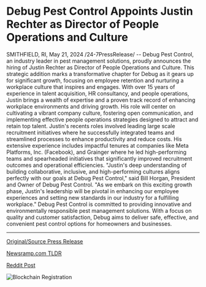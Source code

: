 # Debug Pest Control Appoints Justin Rechter as Director of People Operations and Culture

SMITHFIELD, RI, May 21, 2024 /24-7PressRelease/ -- Debug Pest Control, an industry leader in pest management solutions, proudly announces the hiring of Justin Rechter as Director of People Operations and Culture. This strategic addition marks a transformative chapter for Debug as it gears up for significant growth, focusing on employee retention and nurturing a workplace culture that inspires and engages.  With over 15 years of experience in talent acquisition, HR consultancy, and people operations, Justin brings a wealth of expertise and a proven track record of enhancing workplace environments and driving growth. His role will center on cultivating a vibrant company culture, fostering open communication, and implementing effective people operations strategies designed to attract and retain top talent.  Justin's recents roles involved leading large scale recruitment initiatives where he successfully integrated teams and streamlined processes to enhance productivity and reduce costs. His extensive experience includes impactful tenures at companies like Meta Platforms, Inc. (Facebook), and Grainger where he led high-performing teams and spearheaded initiatives that significantly improved recruitment outcomes and operational efficiencies.  "Justin's deep understanding of building collaborative, inclusive, and high-performing cultures aligns perfectly with our goals at Debug Pest Control," said Bill Horgan, President and Owner of Debug Pest Control. "As we embark on this exciting growth phase, Justin's leadership will be pivotal in enhancing our employee experiences and setting new standards in our industry for a fulfilling workplace."  Debug Pest Control is committed to providing innovative and environmentally responsible pest management solutions. With a focus on quality and customer satisfaction, Debug aims to deliver safe, effective, and convenient pest control options for homeowners and businesses. 

---

[Original/Source Press Release](https://www.24-7pressrelease.com/press-release/511027/debug-pest-control-appoints-justin-rechter-as-director-of-people-operations-and-culture)
                    

[Newsramp.com TLDR](None) 



[Reddit Post](https://www.reddit.com/r/HRnews/comments/1cx1w26/industry_leader_debug_pest_control_welcomes_new/) 



![Blockchain Registration](https://cdn.newsramp.app/24-7PressRelease/qrcode/245/21/zealPwjV.webp)